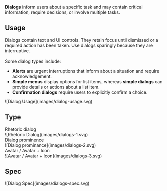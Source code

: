 **Dialogs** inform users about a specific task and may contain critical information, require decisions, or involve multiple tasks.

## Usage
<div data-insert-component="ImageGrid">
  <div class="mb-16">
    Dialogs contain text and UI controls. They retain focus until dismissed or a required action has been taken. Use dialogs sparingly because they are interruptive.
    <br /><br />
    Some dialog types include:
    <ul class="mt-0">
        <li><b>Alerts</b> are urgent interruptions that inform about a situation and require acknowledgement.</li>
        <li><b>Simple menus</b> display options for list items, whereas <b>simple dialogs</b> can provide details or actions about a list item.</li>
        <li><b>Confirmation dialogs</b> require users to explicitly confirm a choice.</li>
    </ul>

  </div>
  <div class="img-block">
    ![Dialog Usage](images/dialog-usage.svg)
  </div>
</div>

## Type

<div data-insert-component="ImageGrid">
  <div>
    Rhetoric dialog<br />
    ![Rhetoric Dialog](images/dialogs-1.svg)
  </div>
  <div>
    Dialog prominence<br />
    ![Dialog prominance](images/dialogs-2.svg)
  </div>
  <div>
    Avatar / Avatar + Icon<br />
    ![Avatar / Avatar + Icon](images/dialogs-3.svg)
  </div>
</div>

## Spec

<div data-insert-component="ImageGrid">
  <div>
    ![Dialog Spec](images/dialogs-spec.svg)
  </div>
  <div>
  </div>
  <div>
  </div>
</div>